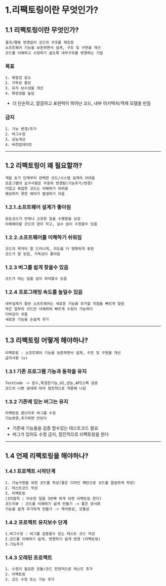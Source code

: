 # 1.리팩토링이란 무엇인가?

## 1.1 리팩토링이란 무엇인가?
    결과/행동 변경없이 코드의 구조를 재조정
    소프트웨어 기능을 보존하면서 설계, 구조 및 구현을 개선
    코드를 이해하고 수정하기 쉽도록 내부구조를 변경하는 기법

### 목표
    1. 복잡성 감소
    2. 가독성 향상
    3. 유지 보수성을 개선
    4. 확장성을 높임

* 더 단순하고, 깔끔하고 표현력이 뛰어난 코드, 내부 아키텍처/객체 모델을 만듬

### 금지
    1. 기능 변경/추가
    2. 버그수정
    3. 성능개선
    4. 버전업데이트

****
## 1.2 리팩토링이 왜 필요할까?
    개발 초기 단계부터 완벽한 코드/시스템 설계의 어려움
    프로그램의 요구사항은 꾸준히 변경됨(기능추가/변경)
    더럽고 복잡한 코드는 이해하기 어려움
    예상하지 못한 에러가 발생하기 쉬움

### 1.2.1.소프트웨어 설계가 좋아짐
    모든코드가 언제나 고유한 일을 수행함을 보장
    이해해야할 코드의 양이 작고, 실수 없이 수정할수 있음

### 1.2.2.소프트웨어를 이해하기 쉬워짐
    코드의 목적이 잘 드러나게, 의도를 더 명확하게 표현
    코드가 잘 읽힘, 가독성이 좋아짐

### 1.2.3 버그를 쉽게 찾을수 있음
    코드가 하는 일을 깊이 파악할수 있음

### 1.2.4 프로그래밍 속도를 높일수 있음
    내부설계가 잘된 소프트웨어는 새로운 기능을 추가할 지점을 빠르게 찾음
    작은 일부의 코드만 이해하여 빠르게 수정이 가능하다
    디버깅이 쉬움
    새로운 기능을 손쉽게 추가

****
## 1.3 리팩토링 어떻게 해야하나?
    리팩토링 : 소프트웨어 기능을 보존하면서 설계, 구조 및 구현을 개선
    금지사항 (x)

### 1.3.1 기존 프로그램 기능과 동작을 유지
    TestCode -> 함수,특정한기능,UI,성능,API스펙 검증
    코드의 나쁜 냄세에 따라 점진적으로 적용해 나감

### 1.3.2 기존에 있는 버그는 유지
    리팩토링 끝난이후 버그를 수정
    기능변경,추가하면 안된다

* 기존에 기능들을 검증 할수있는 테스트코드 필요
* 버그가 있어도 수정 금지, 점진적으로 리팩토링을 한다

****
## 1.4 언제 리팩토링을 해야하나?
### 1.4.1 프로젝트 시작단계
    1. 기능구현을 위한 코드를 작성(좋은 디자인 패턴으로 코드를 깔끔하게 작성)
    2. 테스트코드 작성
    3. 리팩토링
    (3의법칙 : 비슷한 일을 3번째 하게 되면 리팩토링 한다)
    코드리뷰 : 코드를 이해하기 쉽게 만들기 -> 좋은 문서화
    기능을 쉽게 추가하게 만들기 -> 재사용성, 모듈성
### 1.4.2 프로젝트 유지보수 단계
    1.버그수정 : 버그를 검증할수 있는 테스트 코드 작성
    2.코드를 이해하기 쉽게, 변경하기 쉽게 변경 (리팩토링)
    3.기능추가
### 1.4.3 오래된 프로젝트
    1. 수정이 필요한 모듈/코드 한정적으로 테스트 추가
    2. 리팩토링
    3. 코드 수정 또는 기능 추가

